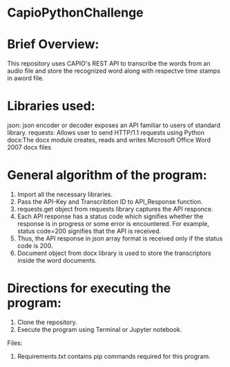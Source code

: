 # CapioPythonChallenge

# Brief Overview:
This repository uses CAPIO's REST API to transcribe the words from an audio file and store the recognized word along with respectve time stamps in aword file.

# Libraries used:

json: json encoder or decoder exposes an API familiar to users of standard library.
requests: Allows user to send HTTP/1.1 requests using Python
docx:The docx module creates, reads and writes Microsoft Office Word 2007 docx files

# General algorithm of the program:
1. Import all the necessary libraries.
2. Pass the API-Key and Transcribtion ID to API_Response function.
3. requests.get object from requests library captures the API responce.
4. Each API response has a status code which signifies whether the response is in progress or some error is encountered. For example, status code=200 signifies that the API is received.
5. Thus, the API response in json array format is received only if the status code is 200.
6. Document object from docx library is used to store the transcriptors inside the word documents.

# Directions for executing the program:
1. Clone the repository.
2. Execute the program using Terminal or Jupyter notebook.

Files:
1. Requirements.txt contains pip commands required for this program.
